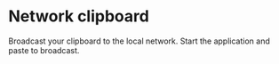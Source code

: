 # Network clipboard

Broadcast your clipboard to the local network. Start the application and paste to broadcast.
